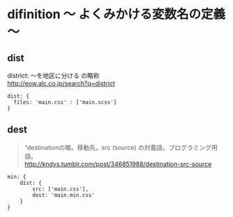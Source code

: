 # difinition  〜 よくみかける変数名の定義 〜

## dist

district: 〜を地区に分ける の略称  
http://eow.alc.co.jp/search?q=district  

    dist: {
      files: 'main.css' : ['main.scss']
    }

## dest  

> “destinationの略。移動先。src (source) の対義語。プログラミング用語。  
<http://kndys.tumblr.com/post/346851988/destination-src-source>  

    min: {
        dist: {
            src: ['main.css'],
            dest: 'main.min.css'
        }
    }
